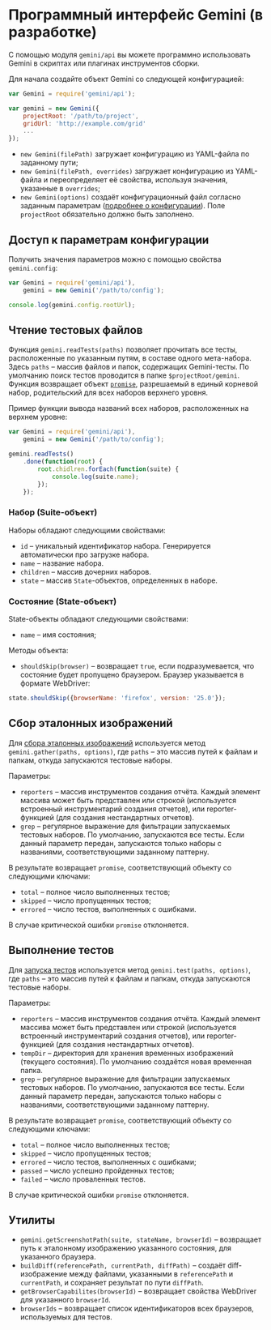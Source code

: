 # Программный интерфейс Gemini (в разработке)

С помощью модуля `gemini/api` вы можете программно использовать Gemini в скриптах или плагинах инструментов сборки.

Для начала создайте объект Gemini со следующей конфигурацией:

```javascript
var Gemini = require('gemini/api');

var gemini = new Gemini({
    projectRoot: '/path/to/project',
    gridUrl: 'http://example.com/grid'
    ...
});
```

* `new Gemini(filePath)` загружает конфигурацию из YAML-файла по заданному пути;
* `new Gemini(filePath, overrides)` загружает конфигурацию из YAML-файла и переопределяет её свойства, используя значения, указанные в `overrides`;
* `new Gemini(options)` создаёт конфигурационный файл согласно заданным параметрам ([подробнее о конфигурации](doc/config.ru.md)). Поле `projectRoot` обязательно должно быть заполнено.

## Доступ к параметрам конфигурации

Получить значения параметров можно с помощью свойства `gemini.config`:

```javascript
var Gemini = require('gemini/api'),
    gemini = new Gemini('/path/to/config');

console.log(gemini.config.rootUrl);
```

## Чтение тестовых файлов

Функция `gemini.readTests(paths)` позволяет прочитать все тесты, расположенные по указанным путям, в составе одного мета-набора. Здесь `paths` – массив файлов и папок, содержащих Gemini-тесты.
По умолчанию поиск тестов проводится в папке `$projectRoot/gemini`.
Функция возвращает объект [`promise`](https://github.com/promises-aplus/promises-spec), разрешаемый в единый корневой набор, родительский для всех наборов верхнего уровня.

Пример функции вывода названий всех наборов, расположенных на верхнем уровне:

```javascript
var Gemini = require('gemini/api'),
    gemini = new Gemini('/path/to/config');

gemini.readTests()
    .done(function(root) {
        root.chidlren.forEach(function(suite) {
            console.log(suite.name);
        });
    });
```
### Набор (Suite-объект)

Наборы обладают следующими свойствами:

* `id` – уникальный идентификатор набора. Генерируется автоматически про загрузке набора.
* `name` – название набора.
* `children` – массив дочерних наборов.
* `state` – массив `State`-объектов, определенных в наборе.

### Состояние (State-объект)

State-объекты обладают следующими свойствами:

* `name` – имя состояния;

Методы объекта:

* `shouldSkip(browser)` – возвращает `true`, если подразумевается, что состояние будет пропущено браузером.
Браузер указывается в формате WebDriver:
```javascript
state.shouldSkip({browserName: 'firefox', version: '25.0'});
```

## Сбор эталонных изображений

Для [сбора эталонных изображений](doc/config.ru.md#ref-shots) используется метод `gemini.gather(paths, options)`, где `paths` – это массив путей к файлам и папкам, откуда запускаются тестовые наборы.

Параметры:
* `reporters` – массив инструментов создания отчёта. Каждый элемент массива может быть представлен или строкой (используется встроенный инструментарий создания отчетов), или reporter-функцией (для создания нестандартных отчетов).
* `grep` – регулярное выражение для фильтрации запускаемых тестовых наборов. По умолчанию, запускаются все тесты. Если данный параметр передан, запускаются только наборы с названиями, соответствующими заданному паттерну.

В результате возвращает `promise`, соответствующий объекту со следующими ключами:

* `total` – полное число выполненных тестов;
* `skipped` – число пропущенных тестов;
* `errored` – число тестов, выполненных с ошибками.

В случае критической ошибки `promise` отклоняется.

##  Выполнение тестов

Для [запуска тестов](doc/config.ru.md#tests-exe) используется метод `gemini.test(paths, options)`, где `paths` – это массив путей к файлам и папкам, откуда запускаются тестовые наборы.

Параметры:
* `reporters` – массив инструментов создания отчёта. Каждый элемент массива может быть представлен или строкой (используется встроенный инструментарий создания отчетов), или reporter-функцией (для создания нестандартных отчетов).
* `tempDir` – директория для хранения временных изображений (текущего состояния). По умолчанию создаётся новая временная папка.
* `grep` – регулярное выражение для фильтрации запускаемых тестовых наборов. По умолчанию, запускаются все тесты. Если данный параметр передан, запускаются только наборы с названиями, соответствующими заданному паттерну.

В результате возвращает `promise`, соответствующий объекту со следующими ключами:

* `total` – полное число выполненных тестов;
* `skipped` – число пропущенных тестов;
* `errored` – число тестов, выполненных с ошибками;
* `passed` – число успешно пройденных тестов;
* `failed` – число проваленных тестов.

В случае критической ошибки `promise` отклоняется.

## Утилиты

* `gemini.getScreenshotPath(suite, stateName, browserId)` – возвращает путь к эталонному изображению указанного состояния, для указанного браузера.
* `buildDiff(referencePath, currentPath, diffPath)` – создаёт  diff-изображение между файлами, указанными в `referencePath` и
`currentPath`, и сохраняет результат по пути `diffPath`.
* `getBrowserCapabilites(browserId)` – возвращает свойства WebDriver для указанного `browserId`.
* `browserIds` – возвращает список идентификаторов всех браузеров, используемых для тестов.

